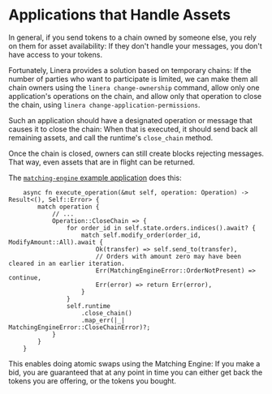 # Applications that Handle Assets

In general, if you send tokens to a chain owned by someone else, you rely on
them for asset availability: If they don't handle your messages, you don't have
access to your tokens.

Fortunately, Linera provides a solution based on temporary chains: If the number
of parties who want to participate is limited, we can make them all chain owners
using the `linera change-ownership` command, allow only one application's
operations on the chain, and allow only that operation to close the chain, using
`linera change-application-permissions`.

Such an application should have a designated operation or message that causes it
to close the chain: When that is executed, it should send back all remaining
assets, and call the runtime's `close_chain` method.

Once the chain is closed, owners can still create blocks rejecting messages.
That way, even assets that are in flight can be returned.

The
[`matching-engine` example application](https://github.com/linera-io/linera-protocol/tree/main/examples/matching-engine)
does this:

```rust,ignore
    async fn execute_operation(&mut self, operation: Operation) -> Result<(), Self::Error> {
        match operation {
            // ...
            Operation::CloseChain => {
                for order_id in self.state.orders.indices().await? {
                    match self.modify_order(order_id, ModifyAmount::All).await {
                        Ok(transfer) => self.send_to(transfer),
                        // Orders with amount zero may have been cleared in an earlier iteration.
                        Err(MatchingEngineError::OrderNotPresent) => continue,
                        Err(error) => return Err(error),
                    }
                }
                self.runtime
                    .close_chain()
                    .map_err(|_| MatchingEngineError::CloseChainError)?;
            }
        }
    }
```

This enables doing atomic swaps using the Matching Engine: If you make a bid,
you are guaranteed that at any point in time you can either get back the tokens
you are offering, or the tokens you bought.
